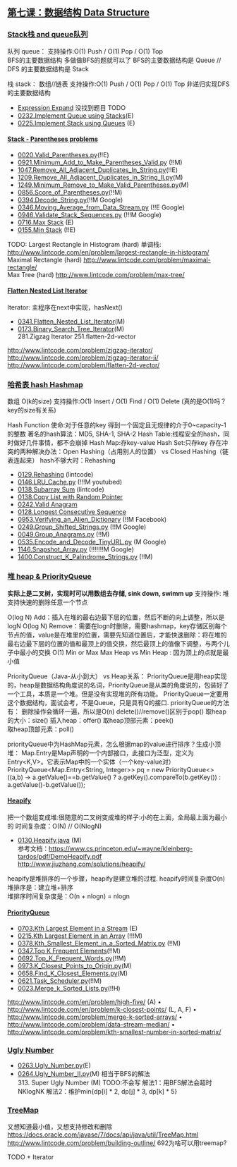 ## [第七课：数据结构 Data Structure]()

### [Stack栈 and queue队列]()
队列 queue：
支持操作:O(1) Push / O(1) Pop / O(1) Top  
BFS的主要数据结构 多做做BFS的题就可以了
BFS的主要数据结构是 Queue // DFS 的主要数据结构是 Stack 

栈 stack：
数组//链表 支持操作:O(1) Push / O(1) Pop / O(1) Top 
非递归实现DFS的主要数据结构
- [Expression Expand](Solutions/111) 没找到题目  TODO <br>
- [0232.Implement Queue using Stacks](Solutions/232.Implement_Queue_using_Stacks)(E)  <br>
- [0225.Implement Stack using Queues](Solutions/0225.Implement_Stack_using_Queues.java) (E) <br>

#### [Stack - Parentheses problems]()
- [0020.Valid_Parentheses.py](Solutions/0020.Valid_Parentheses.py)(!!E) <br>
- [0921.Minimum_Add_to_Make_Parentheses_Valid.py](Solutions/0921.Minimum_Add_to_Make_Parentheses_Valid.py) (!!M) <br>
- [1047.Remove_All_Adjacent_Duplicates_In_String.py](Solutions/1047.Remove_All_Adjacent_Duplicates_In_String.py)(!!E) <br>
- [1209.Remove_All_Adjacent_Duplicates_in_String_II.py](Solutions/1209.Remove_All_Adjacent_Duplicates_in_String_II.py)(M) <br>
- [1249.Minimum_Remove_to_Make_Valid_Parentheses.py](Solutions/1249.Minimum_Remove_to_Make_Valid_Parentheses.py)(M) <br>
- [0856.Score_of_Parentheses.py](Solutions/0856.Score_of_Parentheses.py)(!!M) <br>
- [0394.Decode_String.py](Solutions/0394.Decode_String.py)(!!M Google) <br>
- [0346.Moving_Average_from_Data_Stream.py](Solutions/0346.Moving_Average_from_Data_Stream.py) (!!E Google) <br>
- [0946.Validate_Stack_Sequences.py](Solutions/0946.Validate_Stack_Sequences.py)  (!!!M Google)<br>
- [0716.Max Stack](Solutions/0716.Max_Stack.py) (E) <br>
- [0155.Min Stack](Solutions/0155.Min_Stack.py) (!!E) <br>

TODO:
Largest Rectangle in Histogram (hard) 单调栈: http://www.lintcode.com/en/problem/largest-rectangle-in-histogram/ <br>
Maximal Rectangle  (hard) http://www.lintcode.com/problem/maximal-rectangle/ <br>
Max Tree  (hard) http://www.lintcode.com/problem/max-tree/ <br>

#### [Flatten Nested List Iterator]()
Iterator:  主程序在next中实现，hasNext()

- [0341.Flatten_Nested_List_Iterator](Solutions/0341.Flatten_Nested_List_Iterator.py)(M) <br>
- [0173.Binary_Search_Tree_Iterator](Solutions/0173.Binary_Search_Tree_Iterator.py)(M) <br>
281.Zigzag Iterator
251.flatten-2d-vector

http://www.lintcode.com/problem/zigzag-iterator/ 
http://www.lintcode.com/problem/zigzag-iterator-ii/ 
http://www.lintcode.com/problem/flatten-2d-vector/

### [哈希表 hash Hashmap]()
数组 O(k的size)
支持操作:O(1) Insert / O(1) Find / O(1) Delete  (真的是O(1)吗？key的size有关系)

Hash Function 使命:对于任意的key 得到一个固定且无规律的介于0~capacity-1的整数
著名的hash算法：MD5, SHA-1, SHA-2
Hash Table:线程安全的hash，同时做好几件事情，都不会崩掉
Hash Map:存key-value
Hash Set:只存key
存在冲突的两种解决办法：Open Hashing（占用别人的位置） vs Closed Hashing（链表连起来）
hash不够大时：Rehashing   <br>

- [0129.Rehashing](Solutions/0129.Rehashing.java) (lintcode)  <br>
- [0146.LRU_Cache.py](Solutions/0146.LRU_Cache.py) (!!!M youtubed) <br>
- [0138.Subarray Sum](Solutions/0138.Subarray_Sum.py) (lintcode) <br>
- [0138.Copy List with Random Pointer](Solutions/0138.Copy_List_with_Random_Pointer.py)  <br>
- [0242.Valid Anagram](Solutions/0242.Valid_Anagram.py)  <br>
- [0128.Longest Consecutive Sequence](Solutions/0128.Longest_Consecutive_Sequence.py)  <br>
- [0953.Verifying_an_Alien_Dictionary](Solutions/0953.Verifying_an_Alien_Dictionary.py)  (!!M Facebook) <br>
- [0249.Group_Shifted_Strings.py](Solutions/0249.Group_Shifted_Strings.py) (!!M Google) <br>
- [0049.Group_Anagrams.py](Solutions/0049.Group_Anagrams.py) (!!M)<br>
- [0535.Encode_and_Decode_TinyURL.py](Solutions/0535.Encode_and_Decode_TinyURL.py) (M Google)<br>
- [1146.Snapshot_Array.py](Solutions/1146.Snapshot_Array.py) (!!!!!!!M Google)<br>
- [1400.Construct_K_Palindrome_Strings.py](Solutions/1400.Construct_K_Palindrome_Strings.py) (!!M)<br>

### [堆 heap & PriorityQueue]()
**实际上是二叉树，实现时可以用数组去存储, sink down, swimm up**
支持操作: 堆支持快速的删除任意一个节点

O(log N) Add：插入在堆的最右边最下层的位置，然后不断的向上调整，所以是logN
O(log N) Remove：需要在logn时删除，需要hashmap，key存储区别每个节点的值，value是在堆里的位置，需要先知道位置后，才能快速删除：将在堆的最右边最下层的位置的值和最顶上的值交换，然后最顶上的值像下调整，与两个儿子中最小的交换
O(1) Min or Max Max Heap vs Min Heap : 因为顶上的点就是最小值

PriorityQueue（Java-从小到大） vs Heap关系：
PriorityQueue是用heap实现的，heap是数据结构角度说的名词，PriorityQueue是从类的角度说的，包装好了一个工具，本质是一个堆。但是没有实现堆的所有功能。
PriorityQueue一定要用这个数据结构，面试会考，不是Queue，只是具有Q的接口.
priorityQueue的方法有：
删除操作会循环一遍，所以是O(n) delete()//remove()区别于pop()
取heap的大小：size()
插入heap：offer()
取heap顶部元素：peek()  
取heap顶部元素：poll()

priorityQueue中为HashMap元素，怎么根据map的value进行排序？生成小顶堆：
Map.Entry是Map声明的一个内部接口，此接口为泛型，定义为Entry<K,V>。它表示Map中的一个实体（一个key-value对）
PriorityQueue<Map.Entry<String, Integer>> pq = new PriorityQueue<>((a,b) -> a.getValue()==b.getValue() ? a.getKey().compareTo(b.getKey()) : a.getValue()-b.getValue());

#### [Heapify]()
把一个数组变成堆:很随意的二叉树变成堆的样子:小的在上面，全局最上面为最小的   时间复杂度：O(N) // O(NlogN)
- [0130.Heapify.java](Solutions/0130.Heapify.java) (M)<br>
参考文档：https://www.cs.princeton.edu/~wayne/kleinberg-tardos/pdf/DemoHeapify.pdf
http://www.jiuzhang.com/solutions/heapify/

heapify是堆排序的一个步骤，heapify是建立堆的过程. heapify时间复杂度O(n)
堆排序是：建立堆+排序  
堆排序时间复杂度是：O(n + nlogn) = nlogn

#### [PriorityQueue]()
- [0703.Kth Largest Element in a Stream](Solutions/0703.Kth_Largest_Element_in_a_Stream.java) (E)<br>
- [0215.Kth Largest Element in an Array](Solutions/0215.Kth_Largest_Element_in_an_Array.java) (!!!M)<br>
- [0378.Kth_Smallest_Element_in_a_Sorted_Matrix.py](Solutions/0378.Kth_Smallest_Element_in_a_Sorted_Matrix.py) (!!M)<br>
- [0347.Top K Frequent Elements](Solutions/0347.Top_K_Frequent_Elements.java)(!!M) <br>
- [0692.Top_K_Frequent_Words.py](Solutions/0692.Top_K_Frequent_Words.py)(!!M) <br>
- [0973.K_Closest_Points_to_Origin.py](Solutions/0973.K_Closest_Points_to_Origin.py)(M) <br>
- [0658.Find_K_Closest_Elements.py](Solutions/0658.Find_K_Closest_Elements.py)(M) <br>
- [0621.Task_Scheduler.py](Solutions/0621.Task_Scheduler.py)(!!M) <br>
- [0023.Merge_k_Sorted_Lists.py](Solutions/0023.Merge_k_Sorted_Lists.py)(!!H) <br>

 http://www.lintcode.com/en/problem/high-five/ (A)
• http://www.lintcode.com/en/problem/k-closest-points/ (L, A, F)
• http://www.lintcode.com/problem/merge-k-sorted-arrays/
• http://www.lintcode.com/problem/data-stream-median/
• http://www.lintcode.com/problem/kth-smallest-number-in-sorted-matrix/

### [Ugly Number]()
- [0263.Ugly_Number.py](Solutions/0263.Ugly_Number.py)(E) <br>
- [0264.Ugly_Number_II.py](Solutions/0264.Ugly_Number_II.py)(M) 相当于BFS的解法<br>
  313. Super Ugly Number (M)         TODO:不会写
  解法1：用BFS解法会超时 NKlogNK
  解法2：维护min{dp[i] * 2, dp[j] * 3, dp[k] * 5}

### [TreeMap]()
又想知道最小值，又想支持修改和删除 
https://docs.oracle.com/javase/7/docs/api/java/util/TreeMap.html
http://www.lintcode.com/problem/building-outline/
692为啥可以用treemap?

TODO + Iterator
